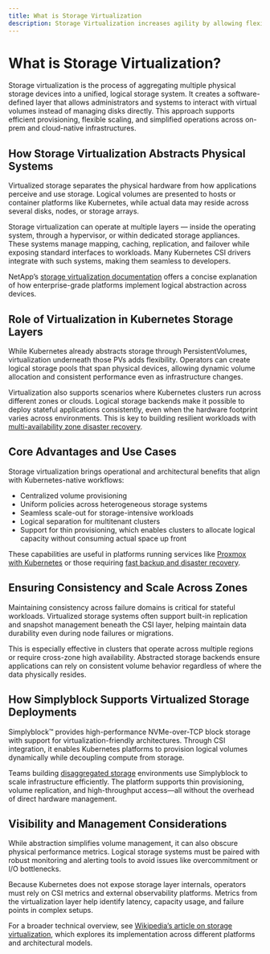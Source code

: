 ```yaml
---
title: What is Storage Virtualization
description: Storage Virtualization increases agility by allowing flexible expansion, migration, and load balancing of storage resources.
---
```

# What is Storage Virtualization?

Storage virtualization is the process of aggregating multiple physical storage devices into a unified, logical storage system. It creates a software-defined layer that allows administrators and systems to interact with virtual volumes instead of managing disks directly. This approach supports efficient provisioning, flexible scaling, and simplified operations across on-prem and cloud-native infrastructures.

## How Storage Virtualization Abstracts Physical Systems

Virtualized storage separates the physical hardware from how applications perceive and use storage. Logical volumes are presented to hosts or container platforms like Kubernetes, while actual data may reside across several disks, nodes, or storage arrays.

Storage virtualization can operate at multiple layers — inside the operating system, through a hypervisor, or within dedicated storage appliances. These systems manage mapping, caching, replication, and failover while exposing standard interfaces to workloads. Many Kubernetes CSI drivers integrate with such systems, making them seamless to developers.

NetApp’s [storage virtualization documentation](https://docs.netapp.com/us-en/ontap/concepts/storage-virtualization-concept.html) offers a concise explanation of how enterprise-grade platforms implement logical abstraction across devices.

## Role of Virtualization in Kubernetes Storage Layers

While Kubernetes already abstracts storage through PersistentVolumes, virtualization underneath those PVs adds flexibility. Operators can create logical storage pools that span physical devices, allowing dynamic volume allocation and consistent performance even as infrastructure changes.

Virtualization also supports scenarios where Kubernetes clusters run across different zones or clouds. Logical storage backends make it possible to deploy stateful applications consistently, even when the hardware footprint varies across environments. This is key to building resilient workloads with [multi-availability zone disaster recovery](https://www.simplyblock.io/use-cases/multi-availability-zone-disaster-recovery/).

## Core Advantages and Use Cases

Storage virtualization brings operational and architectural benefits that align with Kubernetes-native workflows:

- Centralized volume provisioning  
- Uniform policies across heterogeneous storage systems  
- Seamless scale-out for storage-intensive workloads  
- Logical separation for multitenant clusters  
- Support for thin provisioning, which enables clusters to allocate logical capacity without consuming actual space up front

These capabilities are useful in platforms running services like [Proxmox with Kubernetes](https://www.simplyblock.io/use-cases/proxmox-storage/) or those requiring [fast backup and disaster recovery](https://www.simplyblock.io/use-cases/fast-backups-and-disaster-recovery/).

## Ensuring Consistency and Scale Across Zones

Maintaining consistency across failure domains is critical for stateful workloads. Virtualized storage systems often support built-in replication and snapshot management beneath the CSI layer, helping maintain data durability even during node failures or migrations.

This is especially effective in clusters that operate across multiple regions or require cross-zone high availability. Abstracted storage backends ensure applications can rely on consistent volume behavior regardless of where the data physically resides.

## How Simplyblock Supports Virtualized Storage Deployments

Simplyblock™ provides high-performance NVMe-over-TCP block storage with support for virtualization-friendly architectures. Through CSI integration, it enables Kubernetes platforms to provision logical volumes dynamically while decoupling compute from storage.

Teams building [disaggregated storage](https://www.simplyblock.io/use-cases/disaggregated-storage/) environments use Simplyblock to scale infrastructure efficiently. The platform supports thin provisioning, volume replication, and high-throughput access—all without the overhead of direct hardware management.

## Visibility and Management Considerations

While abstraction simplifies volume management, it can also obscure physical performance metrics. Logical storage systems must be paired with robust monitoring and alerting tools to avoid issues like overcommitment or I/O bottlenecks.

Because Kubernetes does not expose storage layer internals, operators must rely on CSI metrics and external observability platforms. Metrics from the virtualization layer help identify latency, capacity usage, and failure points in complex setups.

For a broader technical overview, see [Wikipedia’s article on storage virtualization](https://en.wikipedia.org/wiki/Storage_virtualization), which explores its implementation across different platforms and architectural models.
